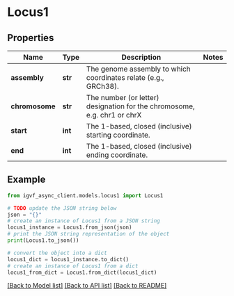 # Locus1


## Properties

Name | Type | Description | Notes
------------ | ------------- | ------------- | -------------
**assembly** | **str** | The genome assembly to which coordinates relate (e.g., GRCh38). | 
**chromosome** | **str** | The number (or letter) designation for the chromosome, e.g. chr1 or chrX | 
**start** | **int** | The 1-based, closed (inclusive) starting coordinate. | 
**end** | **int** | The 1-based, closed (inclusive) ending coordinate. | 

## Example

```python
from igvf_async_client.models.locus1 import Locus1

# TODO update the JSON string below
json = "{}"
# create an instance of Locus1 from a JSON string
locus1_instance = Locus1.from_json(json)
# print the JSON string representation of the object
print(Locus1.to_json())

# convert the object into a dict
locus1_dict = locus1_instance.to_dict()
# create an instance of Locus1 from a dict
locus1_from_dict = Locus1.from_dict(locus1_dict)
```
[[Back to Model list]](../README.md#documentation-for-models) [[Back to API list]](../README.md#documentation-for-api-endpoints) [[Back to README]](../README.md)


